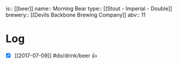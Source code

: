 is:: [[beer]]
name:: Morning Bear
type:: [[Stout - Imperial - Double]]
brewery:: [[Devils Backbone Brewing Company]]
abv:: 11

# Log
- [x] [[2017-07-09]] #do/drink/beer 👍
